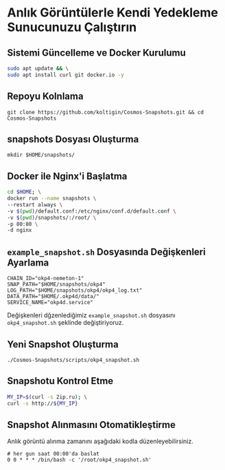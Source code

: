 # Anlık Görüntülerle Kendi Yedekleme Sunucunuzu Çalıştırın

## Sistemi Güncelleme ve Docker Kurulumu
```bash
sudo apt update && \
sudo apt install curl git docker.io -y
```

## Repoyu Kolnlama
```
git clone https://github.com/koltigin/Cosmos-Snapshots.git && cd Cosmos-Snapshots
```

## snapshots Dosyası Oluşturma 
```
mkdir $HOME/snapshots/
```

## Docker ile Nginx'i Başlatma
```bash
cd $HOME; \
docker run --name snapshots \
--restart always \
-v $(pwd)/default.conf:/etc/nginx/conf.d/default.conf \
-v $(pwd)/snapshots/:/root/ \
-p 80:80 \
-d nginx
```

## `example_snapshot.sh` Dosyasında Değişkenleri Ayarlama
```
CHAIN_ID="okp4-nemeton-1"
SNAP_PATH="$HOME/snapshots/okp4"
LOG_PATH="$HOME/snapshots/okp4/okp4_log.txt"
DATA_PATH="$HOME/.okp4d/data/"
SERVICE_NAME="okp4d.service"
```

Değişkenleri dğzenlediğimiz `example_snapshot.sh` dosyasını `okp4_snapshot.sh` şeklinde değiştiriyoruz.

## Yeni Snapshot Oluşturma
`./Cosmos-Snapshots/scripts/okp4_snapshot.sh`  

## Snapshotu Kontrol Etme  
```bash
MY_IP=$(curl -s 2ip.ru); \
curl -s http://${MY_IP}
```

## Snapshot Alınmasını Otomatikleştirme  
Anlık görüntü alınma zamanını aşağıdaki kodla düzenleyebilirsiniz. 
```cron
# her gun saat 00:00'da baslat
0 0 * * * /bin/bash -c '/root/okp4_snapshot.sh'
```
